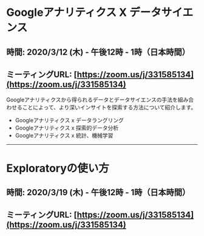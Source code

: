 # Googleアナリティクス X データサイエンス
## 時間: 2020/3/12 (木) - 午後12時 - 1時（日本時間）
## ミーティングURL: [https://zoom.us/j/331585134](https://zoom.us/j/331585134)

Googleアナリティクスから得られるデータとデータサイエンスの手法を組み合わせることによって、より深いインサイトを探索する方法について紹介します。

* Googleアナリティクス x データラングリング
* Googleアナリティクス x 探索的データ分析
* Googleアナリティクス x 統計、機械学習

---

# Exploratoryの使い方
## 時間: 2020/3/19 (木) - 午後12時 - 1時（日本時間）
## ミーティングURL: [https://zoom.us/j/331585134](https://zoom.us/j/331585134)
